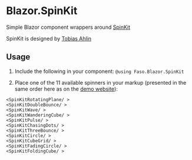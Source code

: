 # Blazor.SpinKit

Simple Blazor component wrappers around [SpinKit](https://tobiasahlin.com/spinkit/)

SpinKit is designed by [Tobias Ahlin](https://github.com/tobiasahlin)

## Usage

1) Include the following in your component:
`@using Faso.Blazor.SpinKit`

2) Place one of the 11 available spinners in your markup (presented in the same order here as on the [demo website](https://tobiasahlin.com/spinkit/)):
```
<SpinKitRotatingPlane/ >
<SpinKitDoubleBounce/ >
<SpinKitWave/ >
<SpinKitWanderingCube/ >
<SpinKitPulse/ >
<SpinKitChasingDots/ >
<SpinKitThreeBounce/ >
<SpinKitCircle/ >
<SpinKitCubeGrid/ >
<SpinKitFadingCircle/ >
<SpinKitFoldingCube/ >
```
